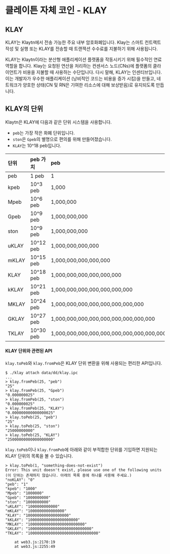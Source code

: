 # 클레이튼 자체 코인 - KLAY

## KLAY <a id="klay"></a>

KLAY는 Klaytn에서 전송 가능한 주요 내부 암호화폐입니다. Klay는 스마트 컨트랙트 작성 및 실행 또는 KLAY를 전송할 때 트랜잭션 수수료를 지불하기 위해 사용됩니다.

KLAY는 Klaytn이라는 분산형 애플리케이션 플랫폼을 작동시키기 위해 필수적인 연료 역할을 합니다. Klay는 요청된 연산을 처리하는 컨센서스 노드\(CNs\)에 플랫폼의 클라이언트가 비용을 지불할 때 사용하는 수단입니다. 다시 말해, KLAY는 인센티브입니다. 이는 개발자가 우수한 애플리케이션 \(낭비적인 코드는 비용을 증가 시킴\)을 만들고, 네트워크가 양호한 상태(CN 및 RN은 기여한 리소스에 대해 보상받음\)로 유지되도록 만듭니다.

## KLAY의 단위 <a id="units-of-klay"></a>

Klaytn은 KLAY에 다음과 같은 단위 시스템을 사용합니다.

* `peb`는 가장 작은 화폐 단위입니다.
* `ston`은 `Gpeb`의 별명으로 편의를 위해 만들어졌습니다.
* `KLAY`는 10^18 peb입니다.

| 단위    | peb 가치    | peb                                       |
|:----- |:--------- |:----------------------------------------- |
| peb   | 1 peb     | 1                                         |
| kpeb  | 10^3 peb  | 1,000                                     |
| Mpeb  | 10^6 peb  | 1,000,000                                 |
| Gpeb  | 10^9 peb  | 1,000,000,000                             |
| ston  | 10^9 peb  | 1,000,000,000                             |
| uKLAY | 10^12 peb | 1,000,000,000,000                         |
| mKLAY | 10^15 peb | 1,000,000,000,000,000                     |
| KLAY  | 10^18 peb | 1,000,000,000,000,000,000                 |
| kKLAY | 10^21 peb | 1,000,000,000,000,000,000,000             |
| MKLAY | 10^24 peb | 1,000,000,000,000,000,000,000,000         |
| GKLAY | 10^27 peb | 1,000,000,000,000,000,000,000,000,000     |
| TKLAY | 10^30 peb | 1,000,000,000,000,000,000,000,000,000,000 |

#### KLAY 단위와 관련된 API <a id="apis-related-to-klay-units"></a>

`klay.toPeb`와 `klay.fromPeb`은 KLAY 단위 변환을 위해 사용되는 편리한 API입니다.

```text
$ ./klay attach data/dd/klay.ipc
...
> klay.fromPeb(25, "peb")
"25"
> klay.fromPeb(25, "Gpeb")
"0.000000025"
> klay.fromPeb(25, "ston")
"0.000000025"
> klay.fromPeb(25, "KLAY")
"0.000000000000000025"
> klay.toPeb(25, "peb")
"25"
> klay.toPeb(25, "ston")
"25000000000"
> klay.toPeb(25, "KLAY")
"25000000000000000000"
```

`klay.toPeb`이나 `klay.fromPeb`에 아래와 같이 부적합한 단위를 기입하면 지원되는 KLAY 단위의 목록을 볼 수 있습니다.

```text
> klay.toPeb(1, "something-does-not-exist")
Error: This unit doesn't exist, please use one of the following units
(이 단위는 존재하지 않습니다. 아래의 목록 중에 하나를 사용해 주세요.)
"noKLAY": "0"
"peb": "1"
"kpeb": "1000"
"Mpeb": "1000000"
"Gpeb": "1000000000"
"ston": "1000000000"
"uKLAY": "1000000000000"
"mKLAY": "1000000000000000"
"KLAY": "1000000000000000000"
"kKLAY": "1000000000000000000000"
"MKLAY": "1000000000000000000000000"
"GKLAY": "1000000000000000000000000000"
"TKLAY": "1000000000000000000000000000000"

    at web3.js:2170:19
    at web3.js:2255:49
```



